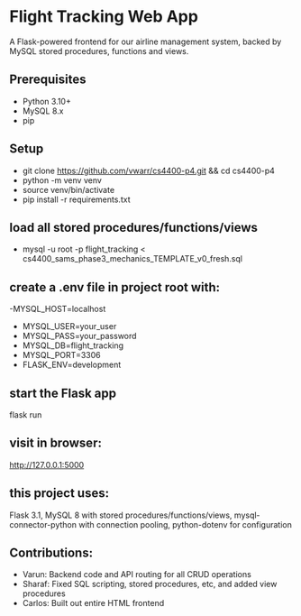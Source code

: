 # Flight Tracking Web App

A Flask-powered frontend for our airline management system, backed by MySQL stored procedures, functions and views.

## Prerequisites
- Python 3.10+  
- MySQL 8.x  
- pip  

## Setup
- git clone https://github.com/vwarr/cs4400-p4.git && cd cs4400-p4
- python -m venv venv
- source venv/bin/activate
- pip install -r requirements.txt

## load all stored procedures/functions/views
- mysql -u root -p flight_tracking < cs4400_sams_phase3_mechanics_TEMPLATE_v0_fresh.sql

## create a .env file in project root with:
-MYSQL_HOST=localhost
- MYSQL_USER=your_user
- MYSQL_PASS=your_password
- MYSQL_DB=flight_tracking
- MYSQL_PORT=3306
- FLASK_ENV=development

## start the Flask app
flask run

## visit in browser:
http://127.0.0.1:5000

## this project uses:
Flask 3.1, MySQL 8 with stored procedures/functions/views, mysql-connector-python with connection pooling, python-dotenv for configuration

## Contributions:

- Varun: Backend code and API routing for all CRUD operations
- Sharaf: Fixed SQL scripting, stored procedures, etc, and added view procedures
- Carlos: Built out entire HTML frontend